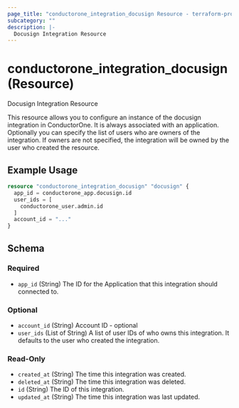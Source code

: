 ```yaml
---
page_title: "conductorone_integration_docusign Resource - terraform-provider-conductorone"
subcategory: ""
description: |-
  Docusign Integration Resource
---
```


# conductorone_integration_docusign (Resource)

Docusign Integration Resource

This resource allows you to configure an instance of the docusign integration in ConductorOne.
It is always associated with an application. Optionally you can specify the list of users who are owners of the integration.
If owners are not specified, the integration will be owned by the user who created the resource.

## Example Usage

```terraform
resource "conductorone_integration_docusign" "docusign" {
  app_id = conductorone_app.docusign.id
  user_ids = [
    conductorone_user.admin.id
  ]
  account_id = "..."
}
```

<!-- schema generated by tfplugindocs -->
## Schema

### Required

- `app_id` (String) The ID for the Application that this integration should connected to.

### Optional

- `account_id` (String) Account ID - optional
- `user_ids` (List of String) A list of user IDs of who owns this integration. It defaults to the user who created the integration.

### Read-Only

- `created_at` (String) The time this integration was created.
- `deleted_at` (String) The time this integration was deleted.
- `id` (String) The ID of this integration.
- `updated_at` (String) The time this integration was last updated.
